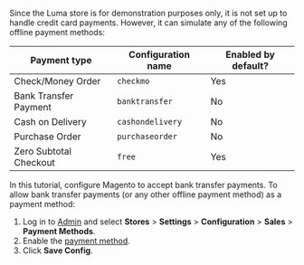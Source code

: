 Since the Luma store is for demonstration purposes only, it is not set up to handle credit card payments. However, it can simulate any of the following offline payment methods:

Payment type | Configuration name | Enabled by default?
--- | --- | ---
Check/Money Order | `checkmo` | Yes
Bank Transfer Payment | `banktransfer` | No
Cash on Delivery | `cashondelivery` | No
Purchase Order | `purchaseorder` | No
Zero Subtotal Checkout | `free` | Yes

In this tutorial, configure Magento to accept bank transfer payments. To allow bank transfer payments (or any other offline payment method) as a payment method:

1. Log in to [Admin](https://glossary.magento.com/admin) and select **Stores** > **Settings** > **Configuration** > **Sales** > **Payment Methods**.
1. Enable the [payment method](https://glossary.magento.com/payment-method).
1. Click **Save Config**.
